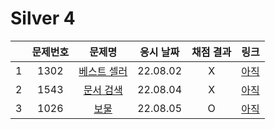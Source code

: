 # Silver 4
||문제번호|문제명|응시 날짜|채점 결과|링크|
|:-:|:--:|:--:|:---:|:---:|--|
|1|1302|[베스트 셀러](./1302.js)|22.08.02|X|[아직]()|
|2|1543|[문서 검색](./1543.js)|22.08.04|X|[아직]()|
|3|1026|[보물](./1026.js)|22.08.05|O|[아직]()